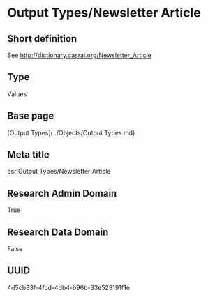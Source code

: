 # Output Types/Newsletter Article
## Short definition
See http://dictionary.casrai.org/Newsletter_Article
## Type
Values
## Base page
[Output Types](../Objects/Output Types.md)
## Meta title
csr:Output Types/Newsletter Article
## Research Admin Domain
True
## Research Data Domain
False
## UUID
4d5cb33f-4fcd-4db4-b96b-33e529191f1e
